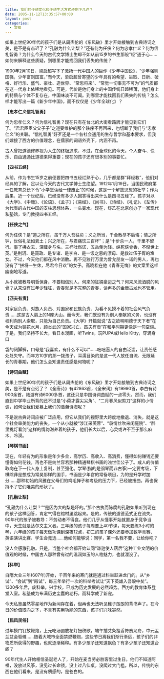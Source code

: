 ```yaml
---
title: 我们的传统文化和传统生活方式还剩下几许？
date: 2005-11-12T13:35:57+00:00
layout: post
categories:
  - 文摘
---
```


如果上世纪90年代的孩子们是从周杰伦的《东风破》里才开始接触到古典诗词之美，是不是有点迟了？”孔融为什么让梨？”还有何为任侠？何为忠孝仁义？何为信礼智勇？为什么今天的古代文学博士生却不如从前15岁的书生那般”经”通于心……如何来解释这些质疑，到哪里才能找回我们丢失的传统？

1900年2月10日，梁启超写下了激扬一代中国人的巨作《少年中国说》，“少年强则国强，少年富则国富。”而今天，梁启超曾寄望的少年具有的希望、进取、日新、破格、好行乐、盛气、豪壮、造世界、“常思将来”、“常觉一切事无不可为”的气质都在这一代身上依稀地看见。可是，代价是他们身上的中国传统日趋稀薄，他们身上的特质与个体不复存在，中国味淡不可闻。到哪里才能找回我们丢失的传统？怎么样才能写出一篇《新少年中国》，而不仅仅是《少年全球化》？

**【忠孝仁义信礼智勇】**

何为忠孝仁义？何为信礼智勇？现在只有在台北的大街看路牌才能见到它们了。“君君臣臣父父子子”之道要维护的那个轶序不再回来，也切断了我们与“忠孝仁义”的关联。“信礼智勇”好歹还是一个各社会通用的生存哲学和基本要求，但我们嫁接了西方的价值理念，在儒家的词语外壳下，内涵不再。

古人曾把道德修养视为人生的终极追求，不过，在全球化的今天，个人奋斗、快乐、自由通通比道德来得重要；现在的孩子还有很多别的事要忙。

**【四书五经】**

从前，作为书生15岁之前便要把四书五经烂熟于心，几乎都是群“拜经教”，他们对经典的了解，足以让今天的古代文学博士生绝望。1912年1月19日，当国民政府第一任教育总长下令“小学堂读经一律废止”的时候，这是一个解放思想的壮举；作为后果，近一个世纪后，已经没有多少人回答得出来什么是四书五经了。孩子对以《大学》、《中庸》、《论语》、《孟子》；《易经》、《尚书》、《诗经》、《礼记》、《左传》为代表的古代中国的支柱思想体系，一头雾水。现在，舒乙在北京创办了一家现代私塾馆，专门教授四书五经。

**【任侠之气】**

何为任侠？是“道之所在，虽千万人吾往矣；义之所当，千金散尽不后悔；情之所钟，世俗礼法如粪土；兴之所在，与君痛饮三百杯”；是“十步杀一人，千里不留行。事了拂衣去，深藏身与名。三杯吐然诺，五岳倒为轻。纵死侠骨香，不惭世上英。”是荆轲、是聂政、是专诸、是李白、是一饭之恩的漂母、是救过伍子胥的渔女。不过，今天他们都在风中消散。再不见独行万里为曾允朋友一诺的男人，再也没有了“拼将一生休，尽君今日欢”的女子。高晓松在他《青春无悔》的文案里这样幽幽地写道。

从小就被教导明哲保身，不要相信别人，何来的狂狷豪迈之气？何来风流洒脱的风骨？从来没有过年少轻狂，青春就是不完整的青春，读再多的金庸古龙也不管用。

**【匹夫有责】**

对家庭负责、对族人负责、对国家和民族负责、为看不见摸不着的社会风气负责……这是古人肩上的N座大山。而今天，我们既没有为别人奉献的义务，也没有权利向别人索取，只能为自己负责。《大学》开篇就说“古之欲明明德于天下者”在今天成为镜花水月，顾炎武的“国家兴亡，匹夫有责”在和平时期更像是一句空谈。于是，我们坚持不长大，看日本漫画，听Twins，玩PUPA或Hello Kitty，穿满身口

袋的阔脚裤，口号是“我喜欢，有什么不可以”……咄咄逼人的自由泛滥，让责任感处处失守。而年方10岁的那一拨孩子，耳濡目染的是这一代人放任自流、无限延长的青春期，他们怎么会知道责任感是何物呢？

**【诗词曲赋】**

如果上世纪90年代的孩子们是从周杰伦的《东风破》里才开始接触到古典诗词之美，是不是有点迟了？《全唐诗》有42863首，《全宋词》有19990首，李白有诗900余首，陆游有诗6000多首，这还只是中国诗词曲赋的一点零头。然而，我们直到中学毕业所背的还不过是“小荷才露尖尖角”、“二月春风似剪刀”这样的小情调，如何让我们爱慕上我们的浩瀚诗海呢？

不是说古典诗词应被广泛应用，但它从我们的视野里大跨度地撤退、消失，就是这个社会审美能力的丧失。一个从小就被“涉江采芙蓉”、“袅情丝吹来闲庭院”、“醉里挑灯看剑”这样的情韵滋养着的孩子，他们长大以后，心灵或许不至于那么麻木、冷漠。

**【琴棋书画】**

现在，年轻有为的形象是年少多金，高学历、高收入、高消费，懂得如何赚钱还要懂得如何花钱，再也不是纳兰容若那种精通琴棋书画的浊世佳公子了。成人的价值取向在下一代人身上复制，甚至强化。学琴(指的是钢琴而非古筝)一定要考级，下棋除非是想成为常昊那样的国手，书画是少年宫的常备项目，为的是升学时加分……那种初始的风雅在父母们的鸡毛掸子和考级的压力下，已经被扭曲，再也保持不了它们唯美的形状了。

**【孔融让梨】**

“孔融为什么让梨？”“是因为大的梨是坏的。”那个古执而陈腐的孔融如果听到现在的孩子这样回答，肯定气得在棺材里跳起来。是的，传统的道德范式正在流失。90年代的孩子被教导：不劳动者不得食。他们几乎从懂事开始就置身于竞争当中，天生就是达尔文主义者。三年级的孩子每周要上40节课，每天要练3小时的琴，六年级的孩子每天做功课到深夜12点，初二的孩子课外还要参加数学竞赛、英语演讲比赛、学生会竞选……他如何能够说：同学，第一名我不要，让给你吧？

没人会感激孔融。只是，当整个社会都开始认同“谦逊使人落后”这种工业文明的价值观的时候，中国古人那种曾有过的温润如玉的人格魅力，也就湮没了。

**【科举】**

自隋大业三年(607年)开始，千百年来的寒门就是通过科举跃进龙门的。从“乡试”、“会试”到“殿试”，每三年举行一次的科举考试让“天下英雄入吾彀中矣”。1300多年后，废科举，兴学校，已成为历史发展的必然趋势。西方的教育体系登堂入室。私塾成为布满历史尘蠹的老朽，而科学成了新宠。

今天私塾虽然零星地作为新闻存在着，但再也无法听见稚子朗朗的背书声了。在今日的价值取向之下，不具有实用功能的东西，孩子们兴味寡然。

**【民风民俗】**

过年摸门钉放鞭炮，上元吃汤圆放花灯扭秧歌，端午插艾条挂香符赛龙舟，中元盂兰盆会驱傩……随着大城市全面禁燃鞭炮，这些节日离我们渐行渐远，孩子们的非物质所获得的野趣，也就逐渐稀释。有多少孩子还知道飘色？有多少孩子还知道台阁？

90年代生人开始相信圣诞老人了，开始在麦当劳必胜客里过生日。他们不知道阿福，没放过风筝，没见过长命锁，没上过八仙桌，没爬过大门槛，所以，传统的东西在他们看来，是没有质感的，是苍白的。
